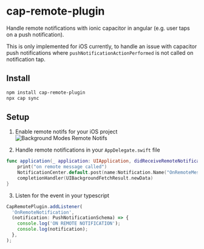 # cap-remote-plugin

Handle remote notifications with ionic capacitor in angular (e.g. user taps on a push notification).

This is only implemented for iOS currently, to handle an issue with capacitor push notifications where `pushNotificationActionPerformed` is not called on notification tap.

## Install

```bash
npm install cap-remote-plugin
npx cap sync
```

## Setup

1. Enable remote notifs for your iOS project
   ![Background Modes Remote Notifs](https://firebasestorage.googleapis.com/v0/b/jameson-saunders.appspot.com/o/email-resources%2Fbackground-modes-remote-notifs.png?alt=media&token=344a4530-82fb-4c77-9c9c-df1e67ff2968)

2. Handle remote notifications in your `AppDelegate.swift` file

```swift
func application(_ application: UIApplication, didReceiveRemoteNotification userInfo: [AnyHashable : Any], fetchCompletionHandler completionHandler: @escaping (UIBackgroundFetchResult) -> Void) {
    print("on remote message called")
    NotificationCenter.default.post(name:Notification.Name("OnRemoteMessage"), object: userInfo);
    completionHandler(UIBackgroundFetchResult.newData)
}
```

3. Listen for the event in your typescript

```typescript
CapRemotePlugin.addListener(
  'OnRemoteNotification',
  (notification: PushNotificationSchema) => {
    console.log('ON REMOTE NOTIFICATION');
    console.log(notification);
  },
);
```
